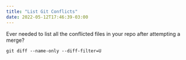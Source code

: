 ```yaml
---
title: "List Git Conflicts"
date: 2022-05-12T17:46:39-03:00
---
```


Ever needed to list all the conflicted files in your repo after attempting a merge?

```
git diff --name-only --diff-filter=U
```
